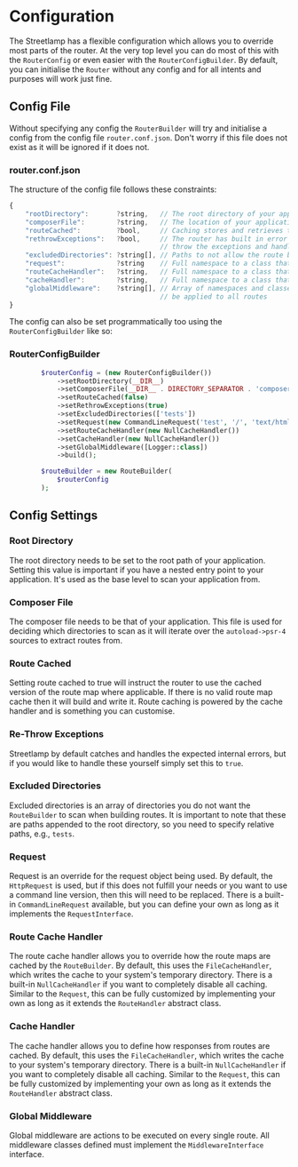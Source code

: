 # Configuration

The Streetlamp has a flexible configuration which allows you to override most parts of the router.
At the very top level you can do most of this with the `RouterConfig` or even easier with the `RouterConfigBuilder`.
By default, you can initialise the `Router` without any config and for all intents and purposes will work just fine.

## Config File

Without specifying any config the `RouterBuilder` will try and initialise a config from the config file `router.conf.json`.
Don't worry if this file does not exist as it will be ignored if it does not.

### router.conf.json

The structure of the config file follows these constraints:

```javascript
{
    "rootDirectory":       ?string,   // The root directory of your application
    "composerFile":        ?string,   // The location of your application's composer file
    "routeCached":         ?bool,     // Caching stores and retrieves the application's route mapping
    "rethrowExceptions":   ?bool,     // The router has built in error handling, but you can optionally 
                                      // throw the exceptions and handle them yourself
    "excludedDirectories": ?string[], // Paths to not allow the route builder to scan
    "request":             ?string    // Full namespace to a class that implements `RequestInterface`
    "routeCacheHandler":   ?string,   // Full namespace to a class that extends `CacheHandler` for routes
    "cacheHandler":        ?string,   // Full namespace to a class that extends `CacheHandler` for responses
    "globalMiddleware":    ?string[], // Array of namespaces and classes that implement `Middleware` to 
                                      // be applied to all routes
}
```

The config can also be set programmatically too using the `RouterConfigBuilder` like so:

### RouterConfigBuilder

```php
        $routerConfig = (new RouterConfigBuilder())
            ->setRootDirectory(__DIR__)
            ->setComposerFile(__DIR__ . DIRECTORY_SEPARATOR . 'composer.json')
            ->setRouteCached(false)
            ->setRethrowExceptions(true)
            ->setExcludedDirectories(['tests'])
            ->setRequest(new CommandLineRequest('test', '/', 'text/html'))
            ->setRouteCacheHandler(new NullCacheHandler())
            ->setCacheHandler(new NullCacheHandler())
            ->setGlobalMiddleware([Logger::class])
            ->build();

        $routeBuilder = new RouteBuilder(
            $routerConfig
        );
```

## Config Settings

### Root Directory

The root directory needs to be set to the root path of your application.
Setting this value is important if you have a nested entry point to your application.
It's used as the base level to scan your application from.

### Composer File

The composer file needs to be that of your application.
This file is used for deciding which directories to scan as it will iterate over the `autoload->psr-4` sources to extract routes from.

### Route Cached

Setting route cached to true will instruct the router to use the cached version of the route map where applicable.
If there is no valid route map cache then it will build and write it.
Route caching is powered by the cache handler and is something you can customise.

### Re-Throw Exceptions

Streetlamp by default catches and handles the expected internal errors, but if you would like to handle these yourself simply set this to `true`.

### Excluded Directories

Excluded directories is an array of directories you do not want the `RouteBuilder` to scan when building routes.
It is important to note that these are paths appended to the root directory, so you need to specify relative paths, e.g., `tests`.

### Request

Request is an override for the request object being used.
By default, the `HttpRequest` is used, but if this does not fulfill your needs or you want to use a command line version, then this will need to be replaced.
There is a built-in `CommandLineRequest` available, but you can define your own as long as it implements the `RequestInterface`.

### Route Cache Handler

The route cache handler allows you to override how the route maps are cached by the `RouteBuilder`.
By default, this uses the `FileCacheHandler`, which writes the cache to your system's temporary directory.
There is a built-in `NullCacheHandler` if you want to completely disable all caching.
Similar to the `Request`, this can be fully customized by implementing your own as long as it extends the `RouteHandler` abstract class.

### Cache Handler

The cache handler allows you to define how responses from routes are cached.
By default, this uses the `FileCacheHandler`, which writes the cache to your system's temporary directory.
There is a built-in `NullCacheHandler` if you want to completely disable all caching.
Similar to the `Request`, this can be fully customized by implementing your own as long as it extends the `RouteHandler` abstract class.

### Global Middleware

Global middleware are actions to be executed on every single route.
All middleware classes defined must implement the `MiddlewareInterface` interface.
